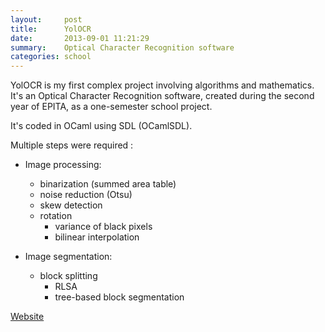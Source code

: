 ```yaml
---
layout:     post
title:      YolOCR
date:       2013-09-01 11:21:29
summary:    Optical Character Recognition software
categories: school
---
```


YolOCR is my first complex project involving algorithms and mathematics.
It's an Optical Character Recognition software, created during the second year
of EPITA, as a one-semester school project.

It's coded in OCaml using SDL (OCamlSDL).

Multiple steps were required :

* Image processing:
    * binarization (summed area table)
    * noise reduction (Otsu)
    * skew detection
    * rotation
        * variance of black pixels
        * bilinear interpolation

* Image segmentation:
    * block splitting
        * RLSA
        * tree-based block segmentation

[Website](http://yolocr.thegameg.org/)
